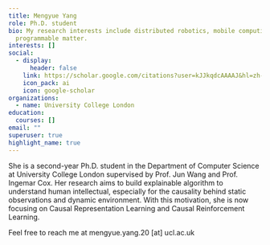 ```yaml
---
title: Mengyue Yang
role: Ph.D. student
bio: My research interests include distributed robotics, mobile computing and
  programmable matter.
interests: []
social:
  - display:
      header: false
    link: https://scholar.google.com/citations?user=kJJkqdcAAAAJ&hl=zh-CN
    icon_pack: ai
    icon: google-scholar
organizations:
  - name: University College London
education:
  courses: []
email: ""
superuser: true
highlight_name: true
---
```

She is a second-year Ph.D. student in the Department of Computer Science at University College London supervised by Prof. Jun Wang and Prof. Ingemar Cox. Her research aims to build explainable algorithm to understand human intellectual, especially for the causality behind static observations and dynamic environment. With this motivation, she is now focusing on Causal Representation Learning and Causal Reinforcement Learning.

Feel free to reach me at mengyue.yang.20 [at] ucl.ac.uk